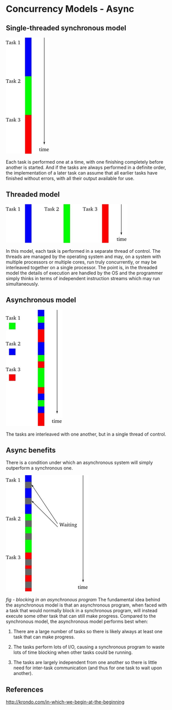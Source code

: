 # Concurrency Models - Async

## Single-threaded synchronous model

![image](../../media/Concurrency-Models-Async-image1.jpg)

Each task is performed one at a time, with one finishing completely before another is started. And if the tasks are always performed in a definite order, the implementation of a later task can assume that all earlier tasks have finished without errors, with all their output available for use.

## Threaded model

![image](../../media/Concurrency-Models-Async-image2.jpg)

In this model, each task is performed in a separate thread of control. The threads are managed by the operating system and may, on a system with multiple processors or multiple cores, run truly concurrently, or may be interleaved together on a single processor. The point is, in the threaded model the details of execution are handled by the OS and the programmer simply thinks in terms of independent instruction streams which may run simultaneously.

## Asynchronous model

![image](../../media/Concurrency-Models-Async-image3.jpg)

The tasks are interleaved with one another, but in a single thread of control.

## Async benefits

There is a condition under which an asynchronous system will simply outperform a synchronous one.

![image](../../media/Concurrency-Models-Async-image4.jpg)

*fig - blocking in an asynchronous program*
The fundamental idea behind the asynchronous model is that an asynchronous program, when faced with a task that would normally block in a synchronous program, will instead execute some other task that can still make progress.
Compared to the synchronous model, the asynchronous model performs best when:

1. There are a large number of tasks so there is likely always at least one task that can make progress.

2. The tasks perform lots of I/O, causing a synchronous program to waste lots of time blocking when other tasks could be running.

3. The tasks are largely independent from one another so there is little need for inter-task communication (and thus for one task to wait upon another).

## References

<http://krondo.com/in-which-we-begin-at-the-beginning>
